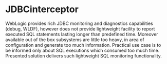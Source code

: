 # JDBCinterceptor
WebLogic provides rich JDBC monitoring and diagnostics capabilities (debug, WLDF), however does not provide lightweight facility to report executed SQL statements lasting longer than predefined time. Moreover available out of the box subsystems are little too heavy, in area of configuration and generate too much information. Practical use case is to be informed only about SQL executions which consumed too much time. Presented solution delivers such lightweight SQL monitoring functionality. 

